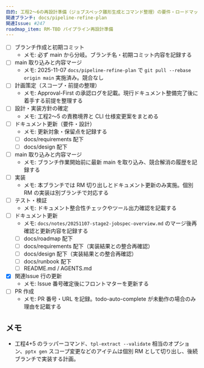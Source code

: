 ```yaml
---
目的: 工程2〜6の再設計準備（ジョブスペック雛形生成とコマンド整理）の要件・ロードマップ整理
関連ブランチ: docs/pipeline-refine-plan
関連Issue: #247
roadmap_item: RM-TBD パイプライン再設計準備
---
```


- [ ] ブランチ作成と初期コミット
  - メモ: 必ず main から分岐。ブランチ名・初期コミット内容を記録する
- [ ] main 取り込みと内容マージ
  - メモ: 2025-11-07 `docs/pipeline-refine-plan` で `git pull --rebase origin main` 実施済み。競合なし
- [ ] 計画策定（スコープ・前提の整理）
  - メモ: Approval-First の承認ログを記載。現行ドキュメント整備完了後に着手する前提を整理する
- [ ] 設計・実装方針の確定
  - メモ: 工程2〜5 の責務境界と CLI 仕様変更案をまとめる
- [ ] ドキュメント更新（要件・設計）
  - メモ: 更新対象・保留点を記録する
  - [ ] docs/requirements 配下
  - [ ] docs/design 配下
- [ ] main 取り込みと内容マージ
  - メモ: ブランチ作業開始前に最新 main を取り込み、競合解消の履歴を記録する
- [ ] 実装
  - メモ: 本ブランチでは RM 切り出しとドキュメント更新のみ実施。個別 RM の実装は別ブランチで対応する
- [ ] テスト・検証
  - メモ: ドキュメント整合性チェックやツール出力確認を記載する
- [ ] ドキュメント更新
  - メモ: `docs/notes/20251107-stage2-jobspec-overview.md` のマージ後再確認と更新内容を記録する
  - [ ] docs/roadmap 配下
  - [ ] docs/requirements 配下（実装結果との整合再確認）
  - [ ] docs/design 配下（実装結果との整合再確認）
  - [ ] docs/runbook 配下
  - [ ] README.md / AGENTS.md
- [x] 関連Issue 行の更新
  - メモ: Issue 番号確定後にフロントマターを更新する
- [ ] PR 作成
  - メモ: PR 番号・URL を記録。todo-auto-complete が未動作の場合のみ理由を記載する

## メモ
- 工程4+5 のラッパーコマンド、`tpl-extract --validate` 相当のオプション、`pptx gen` スコープ変更などのアイテムは個別 RM として切り出し、後続ブランチで実装する計画。
